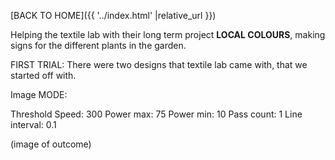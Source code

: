 [BACK TO HOME]({{ '../index.html' |relative_url }})

Helping the textile lab with their long term project **LOCAL COLOURS**, making signs for the different plants in the garden.



FIRST TRIAL:
There were two designs that textile lab came with, that we started off with.

Image MODE:

Threshold
Speed: 300
Power max: 75
Power min: 10
Pass count: 1
Line interval: 0.1

(image of outcome)

